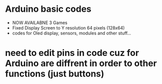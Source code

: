 # Arduino basic codes
- NOW AVAILABNE 3 Games
- Fixed Display Screen to Y resolution 64 pixels (128x64)
- codes for Oled display, sensors, modules and other stuff...
# need to edit pins in code cuz for Arduino are diffrent in order to other functions (just buttons)
